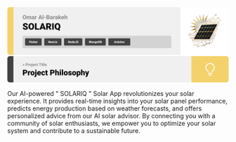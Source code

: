 <img src="./readme/title1.svg"/>
<img src="./readme/title2.svg"/>



Our AI-powered  " SOLARIQ " Solar App revolutionizes your solar experience.
 It provides real-time insights into your solar panel performance, predicts energy production based on weather forecasts,
  and offers personalized advice from our AI solar advisor. By connecting you with a community of solar enthusiasts,
   we empower you to optimize your solar system and contribute to a sustainable future.
<br><br>
